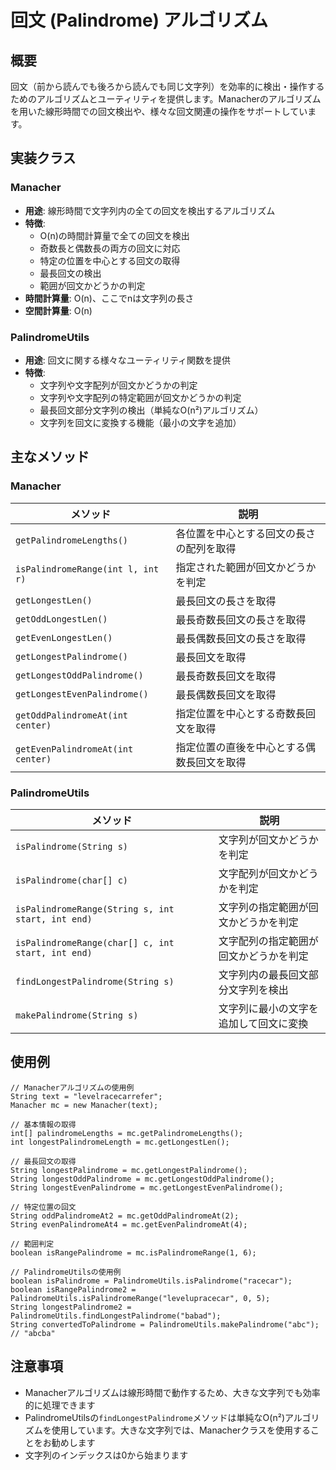 # 回文 (Palindrome) アルゴリズム

## 概要

回文（前から読んでも後ろから読んでも同じ文字列）を効率的に検出・操作するためのアルゴリズムとユーティリティを提供します。Manacherのアルゴリズムを用いた線形時間での回文検出や、様々な回文関連の操作をサポートしています。

## 実装クラス

### Manacher

- **用途**: 線形時間で文字列内の全ての回文を検出するアルゴリズム
- **特徴**:
	- O(n)の時間計算量で全ての回文を検出
	- 奇数長と偶数長の両方の回文に対応
	- 特定の位置を中心とする回文の取得
	- 最長回文の検出
	- 範囲が回文かどうかの判定
- **時間計算量**: O(n)、ここでnは文字列の長さ
- **空間計算量**: O(n)

### PalindromeUtils

- **用途**: 回文に関する様々なユーティリティ関数を提供
- **特徴**:
	- 文字列や文字配列が回文かどうかの判定
	- 文字列や文字配列の特定範囲が回文かどうかの判定
	- 最長回文部分文字列の検出（単純なO(n²)アルゴリズム）
	- 文字列を回文に変換する機能（最小の文字を追加）

## 主なメソッド

### Manacher

| メソッド                              | 説明                    |
|-----------------------------------|-----------------------|
| `getPalindromeLengths()`          | 各位置を中心とする回文の長さの配列を取得  |
| `isPalindromeRange(int l, int r)` | 指定された範囲が回文かどうかを判定     |
| `getLongestLen()`                 | 最長回文の長さを取得            |
| `getOddLongestLen()`              | 最長奇数長回文の長さを取得         |
| `getEvenLongestLen()`             | 最長偶数長回文の長さを取得         |
| `getLongestPalindrome()`          | 最長回文を取得               |
| `getLongestOddPalindrome()`       | 最長奇数長回文を取得            |
| `getLongestEvenPalindrome()`      | 最長偶数長回文を取得            |
| `getOddPalindromeAt(int center)`  | 指定位置を中心とする奇数長回文を取得    |
| `getEvenPalindromeAt(int center)` | 指定位置の直後を中心とする偶数長回文を取得 |

### PalindromeUtils

| メソッド                                              | 説明                  |
|---------------------------------------------------|---------------------|
| `isPalindrome(String s)`                          | 文字列が回文かどうかを判定       |
| `isPalindrome(char[] c)`                          | 文字配列が回文かどうかを判定      |
| `isPalindromeRange(String s, int start, int end)` | 文字列の指定範囲が回文かどうかを判定  |
| `isPalindromeRange(char[] c, int start, int end)` | 文字配列の指定範囲が回文かどうかを判定 |
| `findLongestPalindrome(String s)`                 | 文字列内の最長回文部分文字列を検出   |
| `makePalindrome(String s)`                        | 文字列に最小の文字を追加して回文に変換 |

## 使用例

    // Manacherアルゴリズムの使用例
    String text = "levelracecarrefer";
    Manacher mc = new Manacher(text);
    
    // 基本情報の取得
    int[] palindromeLengths = mc.getPalindromeLengths();
    int longestPalindromeLength = mc.getLongestLen();
    
    // 最長回文の取得
    String longestPalindrome = mc.getLongestPalindrome();
    String longestOddPalindrome = mc.getLongestOddPalindrome();
    String longestEvenPalindrome = mc.getLongestEvenPalindrome();
    
    // 特定位置の回文
    String oddPalindromeAt2 = mc.getOddPalindromeAt(2);
    String evenPalindromeAt4 = mc.getEvenPalindromeAt(4);
    
    // 範囲判定
    boolean isRangePalindrome = mc.isPalindromeRange(1, 6);
    
    // PalindromeUtilsの使用例
    boolean isPalindrome = PalindromeUtils.isPalindrome("racecar");
    boolean isRangePalindrome2 = PalindromeUtils.isPalindromeRange("levelupracecar", 0, 5);
    String longestPalindrome2 = PalindromeUtils.findLongestPalindrome("babad");
    String convertedToPalindrome = PalindromeUtils.makePalindrome("abc");  // "abcba"

## 注意事項

- Manacherアルゴリズムは線形時間で動作するため、大きな文字列でも効率的に処理できます
- PalindromeUtilsの`findLongestPalindrome`メソッドは単純なO(n²)アルゴリズムを使用しています。大きな文字列では、Manacherクラスを使用することをお勧めします
- 文字列のインデックスは0から始まります